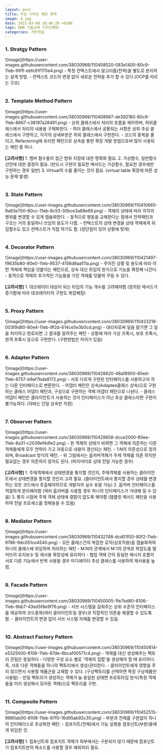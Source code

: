 ```yaml
---
layout: post
title: 주요 디자인 패턴 용약
image: 4.jpg
date: 2021-03-09 18:40:20 +0200
tags: NHN 기술교육 디자인패턴
categories: 개인학습
---
```

<h3>1. Stratgy Pattern </h3>
![image](https://user-images.githubusercontent.com/38030969/110408520-083e1400-80c9-11eb-991f-ebfc61f170e4.png)
- 특정 컨텍스트에서 알고리즘(전략)을 별도로 분리하는 설계 방법.
- 컨텍스트 코드의 변경 없이 새로운 전략을 추가 할 수 있다.(OCP를 따르는 구조)
<br><br>
<h3>2. Template Method Pattern </h3>
![image](https://user-images.githubusercontent.com/38030969/110408987-de392180-80c9-11eb-8667-c38197a28491.png)
- 상위 클래스에서 처리의 흐름을 제어하며, 하위클래스에서 처리의 내용을 구체화한다.
- 여러 클래스에서 공통되는 사항은 상위 추상 클래스에서 구현하고, 각각의 상세부분은 하위 클래스에서 구현한다.
- 코드의 중복을 줄이고, Refactoring에 유리한 패턴으로 상속을 통한 확장 개발 방법으로써 많이 사용되는 패턴 중 하나.
<br><br>
<b>[고려사항]</b>
1. 멤버 함수들의 접근 범위 지정에 대한 명확화 필요. 
2. 가상함수, 일반함수 선언에 대한 결정이 필요. (반드시 구현이 필요한 메서드는 가상함수, 필요한 경우에만 구현하는 경우 일반)
3. Virtual의 수를 줄이는 것이 필요. (virtual table 확장에 따른 성능 문제 발생)
<br><br>
<h3>3. State Pattern </h3>
![image](https://user-images.githubusercontent.com/38030969/110410665-9a93e700-80cc-11eb-8c53-30bce3a68e69.png)
- 객체의 상태에 따라 각각의 행위를 변경할 수 있게 캡슐화한다.
- 동적으로 행동을 교체한다는 점에서 전략패턴과 구조는 거의 동일하나 쓰임의 용도가 다름.
- 컨텍스트의 상태 변경을 상태 객체에게 위임할수도 있고 컨텍스트가 직접 하기도 함. (장단점이 있어 상황에 맞게)
<br><br>
<h3>4. Decorator Pattern </h3>
![image](https://user-images.githubusercontent.com/38030969/110421497-f9635b80-80e0-11eb-9537-4156d8aa111a.png)
- 주어진 상황 및 용도에 따라 어떤 객체에 책임을 덧붙이는 패턴으로, 상속 대신 위임의 방식으로 기능을 확장해 나간다.
- 동적으로 객체의 추가적인 기능들을 가진 객체를 덧붙여 꾸밀 수 있다. 
<br><br>
<b>[고려사항]</b>
1. 데코레이터 대상이 되는 타입의 기능 개수를 고려해야함 (정의된 메서드가 증가함에 따라 데코레이터의 구현도 복잡해짐)
<br><br>
<h3>5. Proxy Pattern </h3>
![image](https://user-images.githubusercontent.com/38030969/110423218-003f9d80-80e4-11eb-9f2d-614ce5e3b0cd.png)
- 대리자로써 일을 맡기면 그 일을 처리하고 완료되면 그 결과를 알려주는 패턴
- 상황에 따라 가상 프록시, 보호 프록시, 원격 프록시 등으로 구현한다. (구현방법은 차이가 있음)
<br><br>
<h3>6. Adapter Pattern </h3>
![image](https://user-images.githubusercontent.com/38030969/110428820-48af8900-80ed-11eb-8757-b9af7bda8172.png)
- 서로 다르게 구현된 인터페이스를 사용하고자 하는 다른 인터페이스로 변환한다.
- 어댑터 패턴은 상속(Adaptee클래스 상속)으로 구현하는 클래스 어댑터 패턴과, 구성으로 구현하는 객체 어댑터 패턴으로 나뉜다.
- 클래스 어댑터 패턴은 클라이언트가 사용하는 것이 인터페이스가 아닌 추상 클래스라면 구현이 불가능하다. (자바는 단일 상속만 지원)
<br><br>
<h3>7. Observer Pattern </h3>
![image](https://user-images.githubusercontent.com/38030969/110429858-dcce2000-80ee-11eb-8a31-c2039ef4dfe2.png)
- 한 객체의 상태가 바뀌면 그 객체에 의존하는 다른 객체들에게 모두 연락이 가고 자동으로 내용이 갱신되는 패턴.
- 1:N의 의존성으로 정의되며, Broadcast 방식의 패턴.
- 위 그림에서는 옵저버객체가 주제 객체를 의존 하지만 필요없는 경우 의존하지 않아도 된다. (파라미터로 상태 전달 가능한 경우)
<br><br>
<b>[고려사항]</b>
1. 주제객체에서 상태변경을 통지할 것인지, 주제객체를 사용하는 클라이언트에서 상태변경을 통지할 것인지 고려 필요.
   (클라이언트에서 통지할 경우 상태를 변경하는 모든 코드에서 호출해야하므로 개발자의 실수 유발 가능)
2. 옵저버 인터페이스를 적절하게 분리해야함 (여러 옵저버를 사용할 경우 하나의 인터페이스가 거대해 질 수 있음)
3. 통지 시점에 주제 객체 상태에 결함이 없도록 해야함 (템플릿 메서드 패턴을 사용하여 전달 프로세스를 정해놓을 수 있음)
<br><br>
<h3>8. Mediator Pattern </h3>
![image](https://user-images.githubusercontent.com/38030969/110432748-dcd01f00-80f2-11eb-9786-9dc051ce4540.png)
- 모든 클래스간의 복잡한 로직(상호작용)을 캡슐화하여 하나의 클래스에 위임하여 처리하는 패턴
- M:N의 관계에서 M:1의 관게로 복잡도를 떨어뜨려 유지보수 및 재사용 확장성에 유리하다
- 협업 객체 간의 동일한 메시지 흐름이 서로 다른 기능에서 반복 사용될 경우 미디에이터 추상 클래스를 사용하여 재사용을 높힘.
<br><br>
<h3>9. Facade Pattern </h3>
![image](https://user-images.githubusercontent.com/38030969/110450005-1fe7bd80-8106-11eb-9bb7-43ed5f8e9f76.png)
- 서브 시스템을 감춰주는 상위 수준의 인터페이스를 제공하여 코드중복(여러 클라이언트일 경우)과 직접적인 의존을 해결할 수 있도록 함.
- 클라이언트의 변경 없이 서브 시스템 자체를 변경할 수 있음.
<br><br>
<h3>10. Abstract Factory Pattern </h3>
![image](https://user-images.githubusercontent.com/38030969/110450814-e5325500-8106-11eb-87de-6bcaf00571c4.png)
- 객체를 대신 생성해주는 팩토리 관점은 동일하다
- 다양한 구성 요소 별로 '객체의 집합'을 생성해야 할 때 유리하다. 즉, 서로 다른 객체들을 하나의 팩토리에서 생성/관리한다.
- 클라이언트에게 영향을 주지 않으면서 사용할 제품군을 교체할 수 있다. (구상팩토리를 선택하면 특정 구상제품만 사용됨)
- 만일 팩토리가 생성하는 객체가 늘 동일한 상태면 프로토타입 방식(특정 객체들을 미리 생성해서 모아둔 객체)으로 팩토리를 구현.
<br><br>
<h3>11. Composite Pattern </h3>
![image](https://user-images.githubusercontent.com/38030969/110452515-9980ab00-8108-11eb-97f0-16d95ab92c30.png)
- 부분과 전체를 구분없이 하나의 인터페이스로 추상화한 패턴.
- 컴포지트(전체)에서 기능 실행을 컴포넌트(부분)들에게 위임한 것.
<br><br>
<b>[고려사항]</b>
1. 컴포넌트와 컴포지트 객체가 외부에서는 구분되지 않기 때문에 컴포넌트가 컴포지트만의 메소드를 사용할 경우 예외처리 필요.
